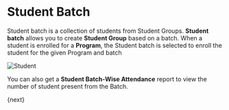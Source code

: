 # Student Batch

Student batch is a collection of students from Student Groups. **Student batch** allows you to create **Student Group** based on a batch. When a student is enrolled for a **Program**, the Student batch is selected to enroll the student for the given Program and batch 

<img class="screenshot" alt="Student" src="{{docs_base_url}}/assets/img/education/student/student-batch.gif">

You can also get a **Student Batch-Wise Attendance** report to view the number of student present from the Batch.


{next}
